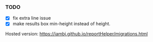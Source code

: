 ### TODO
- [x] fix extra line issue
- [x] make results box min-height instead of height.

Hosted version:
https://iambj.github.io/reportHelper/migrations.html
